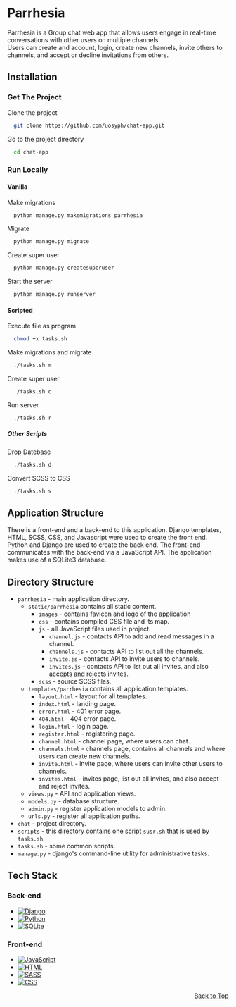 <a name="readme-top"></a>

# Parrhesia

Parrhesia is a Group chat web app that allows users engage in real-time conversations with other users on multiple channels.<br>
Users can create and account, login, create new channels, invite others to channels, and accept or decline invitations from others.

## Installation

### Get The Project

Clone the project

```bash
  git clone https://github.com/uosyph/chat-app.git
```

Go to the project directory

```bash
  cd chat-app
```

### Run Locally

#### Vanilla

Make migrations

```bash
  python manage.py makemigrations parrhesia
```

Migrate

```bash
  python manage.py migrate
```

Create super user

```bash
  python manage.py createsuperuser
```

Start the server

```bash
  python manage.py runserver
```

#### Scripted

Execute file as program

```bash
  chmod +x tasks.sh
```

Make migrations and migrate

```bash
  ./tasks.sh m
```

Create super user

```bash
  ./tasks.sh c
```

Run server

```bash
  ./tasks.sh r
```

##### Other Scripts

Drop Datebase

```bash
  ./tasks.sh d
```

Convert SCSS to CSS

```bash
  ./tasks.sh s
```


## Application Structure

There is a front-end and a back-end to this application.
Django templates, HTML, SCSS, CSS, and Javascript were used to create the front end.
Python and Django are used to create the back end.
The front-end communicates with the back-end via a JavaScript API.
The application makes use of a SQLite3 database.


## Directory Structure

- `parrhesia` - main application directory.
    - `static/parrhesia` contains all static content.
        - `images` - contains favicon and logo of the application
        - `css` - contains compiled CSS file and its map.
        - `js` - all JavaScript files used in project.
            - `channel.js` - contacts API to add and read messages in a channel.
            - `channels.js` - contacts API to list out all the channels.
            - `invite.js` - contacts API to invite users to channels.
            - `invites.js` - contacts API to list out all invites, and also accepts and rejects invites.
        - `scss` - source SCSS files.
    - `templates/parrhesia` contains all application templates.
        - `layout.html` - layout for all templates.
        - `index.html` - landing page.
        - `error.html` - 401 error page.
        - `404.html` - 404 error page.
        - `login.html` - login page.
        - `register.html` - registering page.
        - `channel.html` - channel page, where users can chat.
        - `channels.html` - channels page, contains all channels and where users can create new channels.
        - `invite.html` - invite page, where users can invite other users to channels.
        - `invites.html` - invites page, list out all invites, and also accept and reject invites.
    - `views.py` - API and application views.
    - `models.py` - database structure.
    - `admin.py` - register application models to admin.
    - `urls.py` - register all application paths.
- `chat` - project directory.
- `scripts` - this directory contains one script `susr.sh` that is used by `tasks.sh`.
- `tasks.sh` - some common scripts.
- `manage.py` - django's command-line utility for administrative tasks.


## Tech Stack

### Back-end

* [![Django][django.shield]][django-url]
* [![Python][py.shield]][py-url]
* [![SQLite][sqlite.shield]][sqlite-url]

### Front-end

* [![JavaScript][js.shield]][js-url]
* [![HTML][html.shield]][html-url]
* [![SASS][sass.shield]][sass-url]
* [![CSS][css.shield]][css-url]


<p align="right"><a href="#readme-top">Back to Top</a></p>

[django.shield]: https://img.shields.io/badge/Django-092E20?style=for-the-badge&logo=django&logoColor=white
[django-url]: https://www.djangoproject.com/

[py.shield]: https://img.shields.io/badge/Python-3776AB?style=for-the-badge&logo=python&logoColor=white
[py-url]: https://www.python.org/

[sqlite.shield]: https://img.shields.io/badge/SQLite-07405E?style=for-the-badge&logo=sqlite&logoColor=white
[sqlite-url]: https://www.sqlite.org/

[js.shield]: https://img.shields.io/badge/JavaScript-F7DF1E?style=for-the-badge&logo=javascript&logoColor=black
[js-url]: https://www.javascript.com/

[html.shield]: https://img.shields.io/badge/HTML5-E34F26?style=for-the-badge&logo=html5&logoColor=white
[html-url]: https://www.html.com

[sass.shield]: https://img.shields.io/badge/Sass-CC6699?style=for-the-badge&logo=sass&logoColor=white
[sass-url]: https://sass-lang.com/

[css.shield]: https://img.shields.io/badge/CSS3-1572B6?style=for-the-badge&logo=css3&logoColor=white
[css-url]: https://www.w3.org/Style/CSS/
